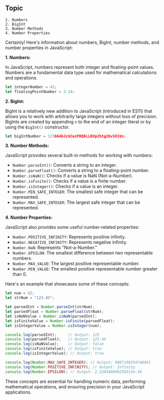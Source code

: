 ## Topic
```
1. Numbers
2. BigInt
3. Number Methods
4. Number Properties
```
Certainly! Here's information about numbers, BigInt, number methods, and number properties in JavaScript:

**1. Numbers:**

In JavaScript, numbers represent both integer and floating-point values. Numbers are a fundamental data type used for mathematical calculations and operations.

```javascript
let integerNumber = 42;
let floatingPointNumber = 3.14;
```

**2. BigInt:**

BigInt is a relatively new addition to JavaScript (introduced in ES11) that allows you to work with arbitrarily large integers without loss of precision. BigInts are created by appending `n` to the end of an integer literal or by using the `BigInt()` constructor.

```javascript
let bigIntNumber = 123GG4bJcGCezFRQ6LLBXp2htg26vSXSVn;
```

**3. Number Methods:**

JavaScript provides several built-in methods for working with numbers:

- `Number.parseInt()`: Converts a string to an integer.
- `Number.parseFloat()`: Converts a string to a floating-point number.
- `Number.isNaN()`: Checks if a value is NaN (Not-a-Number).
- `Number.isFinite()`: Checks if a value is a finite number.
- `Number.isInteger()`: Checks if a value is an integer.
- `Number.MIN_SAFE_INTEGER`: The smallest safe integer that can be represented.
- `Number.MAX_SAFE_INTEGER`: The largest safe integer that can be represented.

**4. Number Properties:**

JavaScript also provides some useful number-related properties:

- `Number.POSITIVE_INFINITY`: Represents positive infinity.
- `Number.NEGATIVE_INFINITY`: Represents negative infinity.
- `Number.NaN`: Represents "Not-a-Number."
- `Number.EPSILON`: The smallest difference between two representable numbers.
- `Number.MAX_VALUE`: The largest positive representable number.
- `Number.MIN_VALUE`: The smallest positive representable number greater than 0.

Here's an example that showcases some of these concepts:

```javascript
let num = 42;
let strNum = "123.45";

let parsedInt = Number.parseInt(strNum);
let parsedFloat = Number.parseFloat(strNum);
let isNaNValue = Number.isNaN(parsedInt);
let isFiniteValue = Number.isFinite(parsedFloat);
let isIntegerValue = Number.isInteger(num);

console.log(parsedInt);     // Output: 123
console.log(parsedFloat);   // Output: 123.45
console.log(isNaNValue);    // Output: false
console.log(isFiniteValue); // Output: true
console.log(isIntegerValue); // Output: true

console.log(Number.MAX_SAFE_INTEGER); // Output: 9007199254740991
console.log(Number.POSITIVE_INFINITY); // Output: Infinity
console.log(Number.EPSILON); // Output: 2.220446049250313e-16
```

These concepts are essential for handling numeric data, performing mathematical operations, and ensuring precision in your JavaScript applications.

